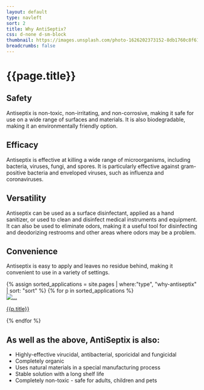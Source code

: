 ```yaml
---
layout: default
type: navleft
sort: 2
title: Why AntiSeptix?
css: d-none d-sm-block
thumbnail: https://images.unsplash.com/photo-1626202373152-8db1760c8f61?ixlib=rb-1.2.1&ixid=MnwxMjA3fDB8MHxwaG90by1wYWdlfHx8fGVufDB8fHx8&auto=format&fit=crop&w=1180&q=80
breadcrumbs: false
---
```

# {{page.title}}

## Safety

Antiseptix is non-toxic, non-irritating, and non-corrosive, making it safe for use on a wide range of surfaces and materials. It is also biodegradable, making it an environmentally friendly option.

## Efficacy

Antiseptix is effective at killing a wide range of microorganisms, including bacteria, viruses, fungi, and spores. It is particularly effective against gram-positive bacteria and enveloped viruses, such as influenza and coronaviruses.

## Versatility

Antiseptix can be used as a surface disinfectant, applied as a hand sanitizer, or used to clean and disinfect medical instruments and equipment. It can also be used to eliminate odors, making it a useful tool for disinfecting and deodorizing restrooms and other areas where odors may be a problem.

## Convenience

Antiseptix is easy to apply and leaves no residue behind, making it convenient to use in a variety of settings.


<div class="container py-3 g-sm-0 subcardssections">
    <div class="row">
        {% assign sorted_applications = site.pages | where:"type", "why-antiseptix" | sort: "sort" %}
        {% for p in sorted_applications %}
            <div class="col-12 col-sm-6 col-md-4 py-3">
                <div class="card">
                    <a href="{{ site.baseurl }}{{ p.url }}" class="text-decoration-none fw-bold text-dark">
                        <img src="{{ p.thumbnail }}" class="card-img-top" alt="...">
                        <div class="card-body text-center">
                        <p class="card-text">{{p.title}}</p>
                        </div>
                    </a>
                  </div>
        </div>
        {% endfor %}
    </div>
</div>

## As well as the above, AntiSeptix is also:

- Highly-effective virucidal, antibacterial, sporicidal and fungicidal
- Completely organic
- Uses natural materials in a special manufacturing process
- Stable solution with a long shelf life
- Completely non-toxic - safe for adults, children and pets